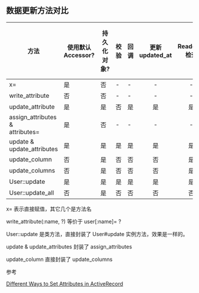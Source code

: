 ## 数据更新方法对比

| 方法 | 使用默认<br>Accessor? | 持久化对象? | 校验 | 回调 | 更新 <br>updated_at | Readonly <br>检查 | 单属性<br>多属性 |
| -- | -- | -- | -- | -- | :--: | :--: | -- |
| x= | 是 | 否 | - | - | - | - | 单 |
| write_attribute | 否 | 否 | - | - | - | - | 单 |
| update_attribute | 是 | 是 | 否 | 是 | 是 | 是 | 单 |
| assign_attributes & <br>attributes= | 是 | 否 | - | - | - | - | 多 |
| update & <br>update_attributes | 是 | 是 | 是 | 是 | 是 |是 | 多 |
| update_column | 否 | 是 | 否 | 否 | 否 | 是 | 单 |
| update_columns | 否 | 是 | 否 | 否 | 否 | 是 | 多 |
| User::update | 是 | 是 | 是 | 是 | 是 | 是 | 多 |
| User::update_all | 否 | 是 | 否 | 否 | 否 | 否 | 多 |

x= 表示直接赋值，其它几个是方法名

write_attribute(:name, ?) 等价于 user[:name]= ?

User::update 是类方法，直接封装了 User#update 实例方法，效果是一样的。

update & update_attributes 封装了 assign_attributes

update_column 直接封装了 update_columns

参考

[Different Ways to Set Attributes in ActiveRecord](http://www.davidverhasselt.com/set-attributes-in-activerecord/)
